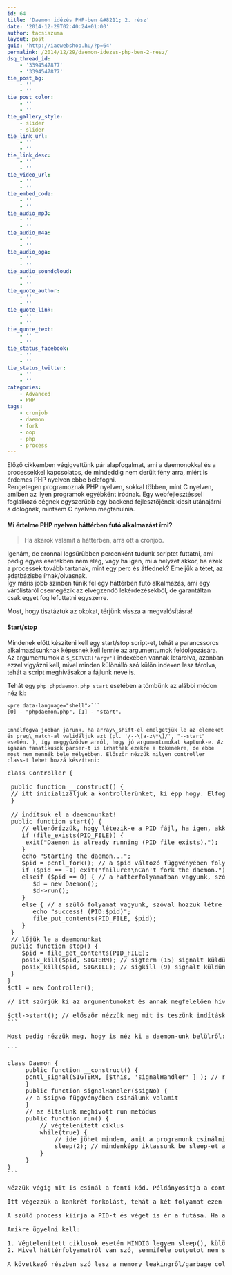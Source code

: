 ```yaml
---
id: 64
title: 'Daemon idézés PHP-ben &#8211; 2. rész'
date: '2014-12-29T02:40:24+01:00'
author: tacsiazuma
layout: post
guid: 'http://iacwebshop.hu/?p=64'
permalink: /2014/12/29/daemon-idezes-php-ben-2-resz/
dsq_thread_id:
    - '3394547877'
    - '3394547877'
tie_post_bg:
    - ''
    - ''
tie_post_color:
    - ''
    - ''
tie_gallery_style:
    - slider
    - slider
tie_link_url:
    - ''
    - ''
tie_link_desc:
    - ''
    - ''
tie_video_url:
    - ''
    - ''
tie_embed_code:
    - ''
    - ''
tie_audio_mp3:
    - ''
    - ''
tie_audio_m4a:
    - ''
    - ''
tie_audio_oga:
    - ''
    - ''
tie_audio_soundcloud:
    - ''
    - ''
tie_quote_author:
    - ''
    - ''
tie_quote_link:
    - ''
    - ''
tie_quote_text:
    - ''
    - ''
tie_status_facebook:
    - ''
    - ''
tie_status_twitter:
    - ''
    - ''
categories:
    - Advanced
    - PHP
tags:
    - cronjob
    - daemon
    - fork
    - oop
    - php
    - process
---
```


Előző cikkemben végigvettünk pár alapfogalmat, ami a daemonokkal és a processekkel kapcsolatos, de mindeddig nem derült fény arra, miért is érdemes PHP nyelven ebbe belefogni.  
Rengetegen programoznak PHP nyelven, sokkal többen, mint C nyelven, amiben az ilyen programok egyébként íródnak. Egy webfejlesztéssel foglalkozó cégnek egyszerűbb egy backend fejlesztőjének kicsit utánajárni a dolognak, mintsem C nyelven megtanulnia.

#### Mi értelme PHP nyelven háttérben futó alkalmazást írni?

> Ha akarok valamit a háttérben, arra ott a cronjob.

Igenám, de cronnal legsűrűbben percenként tudunk scriptet futtatni, ami pedig egyes esetekben nem elég, vagy ha igen, mi a helyzet akkor, ha ezek a processek tovább tartanak, mint egy perc és átfednek? Emeljük a tétet, az adatbázisba írnak/olvasnak.  
Így máris jobb színben tűnik fel egy háttérben futó alkalmazás, ami egy várólistáról csemegézik az elvégzendő lekérdezésekből, de garantáltan csak egyet fog lefuttatni egyszerre.

Most, hogy tisztáztuk az okokat, térjünk vissza a megvalósításra!

#### Start/stop

Mindenek előtt készíteni kell egy start/stop script-et, tehát a parancssoros alkalmazásunknak képesnek kell lennie az argumentumok feldolgozására. Az argumentumok a `$_SERVER['argv']` indexében vannak letárolva, azonban ezzel vigyázni kell, mivel minden különálló szó külön indexen lesz tárolva, tehát a script meghívásakor a fájlunk neve is.

Tehát egy `php phpdaemon.php start` esetében a tömbünk az alábbi módon néz ki:

```
<pre data-language="shell">```
[0] - "phpdaemon.php", [1] - "start".
```
```

Ennélfogva jobban járunk, ha array\_shift-el emelgetjük le az elemeket és preg\_match-al validáljuk azt (pl. '/--\[a-z\*\]/', "--start" esetén. ), így meggyőződve arról, hogy jó argumentumokat kaptunk-e. Az igazán fanatikusok parser-t is írhatnak ezekre a tokenekre, de ebbe most nem mennék bele mélyebben. Először nézzük milyen controller class-t lehet hozzá készíteni:

```
<pre data-language="php">class Controller {

 public function __construct() {
 // itt inicializáljuk a kontrollerünket, ki épp hogy. Elfogadhat argumentumokat, esetleg létrehozhatunk osztályt, ami előtte leparse-olja őket és command objektumokat készít, amit injectálhatunk ide, megnézhetjük, hogy van-e kellő jogosultságunk a working directory-ban, stb.
 }

 // indítsuk el a daemonunkat!
 public function start() {
    // ellenőrízzük, hogy létezik-e a PID fájl, ha igen, akkor hibaüzenet és exit.
    if (file_exists(PID_FILE)) {
     exit("Daemon is already running (PID file exists).");
    }
    echo "Starting the daemon...";
    $pid = pcntl_fork(); // a $pid változó függvényében folytatjuk tovább
    if ($pid == -1) exit("failure!\nCan't fork the daemon."); // nem sikerült a dolog
    elseif ($pid == 0) { // a háttérfolyamatban vagyunk, szóval annak megfelelően járjunk el
       $d = new Daemon();
       $d->run();
    } 
    else { // a szülő folyamat vagyunk, szóval hozzuk létre a PID fájlt, írjuk ki, hogy sikeresen elindultunk (esetleg a PID-t hozzá.)
       echo "success! (PID:$pid)";
       file_put_contents(PID_FILE, $pid);
    }
 }
 // lőjük le a daemonunkat
 public function stop() {
    $pid = file_get_contents(PID_FILE);
    posix_kill($pid, SIGTERM); // sigterm (15) signalt küldünk a processünknek
    posix_kill($pid, SIGKILL); // sigkill (9) signalt küldünk a processünknek
 }
}
$ctl = new Controller();

// itt szűrjük ki az argumentumokat és annak megfelelően hívjuk meg a start vagy épp stop metódusát

$ctl->start(); // először nézzük meg mit is teszünk indításkor.
```

Most pedig nézzük meg, hogy is néz ki a daemon-unk belülről:

```
<pre data-language="php">class Daemon {
     public function __construct() {
     pcntl_signal(SIGTERM, [$this, 'signalHandler' ] ); // regisztrálunk egy signal handlert a SIGTERM-re, mivel a SIGKILL-re nem lehet, itt minden esetben a default handler fut le
     }
     public function signalHandler($sigNo) {
     // a $sigNo függvényében csinálunk valamit
     }
     // az általunk meghívott run metódus
     public function run() {
         // végtelenített ciklus
         while(true) {
             // ide jöhet minden, amit a programunk csinálni akar
             sleep(2); // mindenképp iktassunk be sleep-et a while ciklusba, különben megeszi a processzorunkat
         }
     }
}
```

Nézzük végig mit is csinál a fenti kód. Példányosítja a controller osztályunkat, a konstruktor lecsekkolja, hogy a PID fájl létezik-e, ha igen, akkor már fut a daemon, szóval exit. Ezután meghívjuk a start metódusát.

Itt végezzük a konkrét forkolást, tehát a két folyamat ezen a ponton válik szét. Jól látható, hogy a gyermek process példányosítja a daemon-t, kijelöli a signal handler metódusokat és végül meghívja annak run metódusát (amiben egy végtelenített ciklust helyeztünk el).

A szülő process kiírja a PID-t és véget is ér a futása. Ha a stop metódust hívnánk meg, az a PID fájlból kinyeri a gyermek process-ünk PID-jét és sigterm, majd sigkill szignálokkal kilövi azt.

Amikre ügyelni kell:

1. Végtelenített ciklusok esetén MINDIG legyen sleep(), különben megeszi a processzorunkat.
2. Mivel háttérfolyamatról van szó, semmiféle outputot nem szabad produkálni. Mindent fájlokba írjunk, méghozzá úgy, hogy a kimeneteket (STDOUT,STDERR) átirányítjuk fájlokba, ezáltal szemmel tartható, ha valami gond van, valamint azt is elkerüljük, hogyha valami hiba beüt, akkor szétspammelje a program a bash-t.

A következő részben szó lesz a memory leakingről/garbage collectionről, uid-gid beállításról, utána (ahogy az időm engedi és a többi cikkel is haladok), írunk egy "webszerver-t", ami mindennek tetejében (ha már adott :D), php értelmezőt is futtat majd.